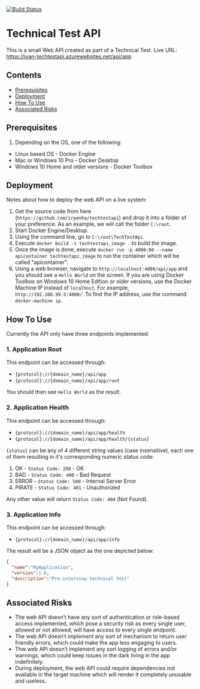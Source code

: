 [![Build Status](https://ivanpenadev.visualstudio.com/TechTestApi/_apis/build/status/TechTestApi-CI?branchName=master)](https://ivanpenadev.visualstudio.com/TechTestApi/_build/latest?definitionId=3&branchName=master)

# Technical Test API

This is a small Web API created as part of a Technical Test.
Live URL: https://ivan-techtestapi.azurewebsites.net/api/app

## Contents

- [Prerequisites](#prerequisites)
- [Deployment](#deployment)
- [How To Use](#how-to-use)
- [Associated Risks](#associated-risks)


Prerequisites
-------------

1. Depending on the OS, one of the following:
  * Linux based OS - Docker Engine
  * Mac or Windows 10 Pro - Docker Desktop
  * Windows 10 Home and older versions - Docker Toolbox

Deployment
----------

Notes about how to deploy the web API on a live system:

1. Get the source code from here (```https://github.com/irpenha/techtestapi```) and drop it into a folder of your preference. As an example, we will call the folder ```C:\root```.
1. Start Docker Engine/Desktop.
1. Using the command line, go to ```C:\root\TechTestApi```.
1. Execute ```docker build -t techtestapi_image .``` to build the image.
1. Once the image is done, execute ```docker run -p 4000:80 --name apicontainer techtestapi_image``` to run the container which will be called "apicontainer".
1. Using a web browser, navigate to ```http://localhost:4000/api/app``` and you should see a ```Hello World``` on the screen. If you are using Docker Toolbox on Windows 10 Home Edition or older versions, use the Docker Machine IP instead of ```localhost```. For example, ```http://192.168.99.5:4000/```. To find the IP address, use the command ```docker-machine ip```.

How To Use
----------

Currently the API only have three endpoints implemented:

### 1. Application Root

This endpoint can be accessed through:

* ```{protocol}://{domain_name}/api/app```
* ```{protocol}://{domain_name}/api/app/root```

You should then see ```Hello World``` as the result.

### 2. Application Health

This endpoint can be accessed through:

* ```{protocol}://{domain_name}/api/app/health```
* ```{protocol}://{domain_name}/api/app/health/{status}```

```{status}``` can be any of 4 different string values (case insensitive), each one of them resulting in it's corresponding numeric status code:

1. OK - ```Status Code: 200``` - OK
1. BAD - ```Status Code: 400``` - Bad Request
1. ERROR - ```Status Code: 500``` - Internal Server Error
1. PIRATE - ```Status Code: 401``` - Unauthorized

Any other value will return ```Status Code: 404``` (Not Found).

### 3. Application Info

This endpoint can be accessed through:

* ```{protocol}://{domain_name}/api/app/info```

The result will be a JSON object as the one depicted below:

```json
{
  "name":"MyApplication",
  "version":1.0,
  "description":"Pre-interview technical test"
}
```

Associated Risks
----------------

* The web API doesn’t have any sort of authentication or role-based access implemented, which pose a security risk as every single user, allowed or not allowed, will have access to every single endpoint.
* The web API doesn’t implement any sort of mechanism to return user friendly errors, which could make the app less engaging to users.
* Thw web API doesn’t implement any sort logging of errors and/or warnings, which could keep issues in the dark living in the app indefinitely. 
* During deployment, the web API could require dependencies not available in the target machine which will render it completely unusable and useless.
